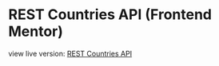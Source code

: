 # REST Countries API (Frontend Mentor)

view live version: [REST Countries API](https://fantastic-blancmange-cbdb76.netlify.app/)
